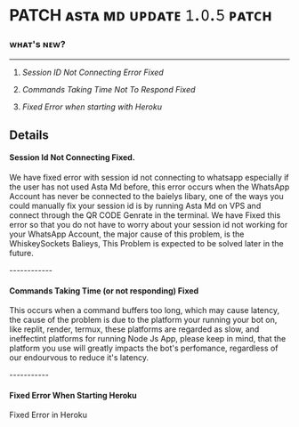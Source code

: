 # PATCH ᴀsᴛᴀ ᴍᴅ ᴜᴘᴅᴀᴛᴇ 𝟷.𝟶.𝟻 ᴘᴀᴛᴄʜ
### ᴡʜᴀᴛ's ɴᴇᴡ?
-----------------------------------
1. *Session ID Not Connecting Error Fixed*

2. *Commands Taking Time Not To Respond Fixed*

3. *Fixed Error when starting with Heroku*


## Details

#### Session Id Not Connecting Fixed.
<p>We have fixed error with session id not connecting to whatsapp especially if the user has not used Asta Md before, this error occurs when the WhatsApp Account has never be connected to the baielys libary, one of the ways you could manually fix your session id is by running Asta Md on VPS and connect through the QR CODE Genrate in the terminal. We have Fixed this error so that you do not have to worry about your session id not working for your WhatsApp Account, the major cause of this problem, is the WhiskeySockets Balieys, This Problem is expected to be solved later in the future.</p>
------------


#### Commands Taking Time (or not responding) Fixed

<p>This occurs when a command buffers too long, which may cause latency, the cause of the problem is due to the platform your running your bot on, like replit, render, termux, these platforms are regarded as slow, and ineffectint platforms for running Node Js App, please keep in mind, that the platform you use will greatly impacts the bot's perfomance, regardless of our endourvous to reduce it's latency.</p>
-----------


#### Fixed Error When Starting Heroku
<p>Fixed Error in Heroku</p>